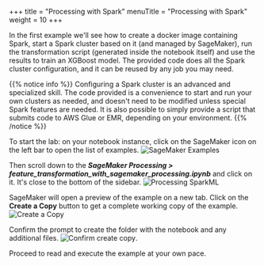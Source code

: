 +++
title = "Processing with Spark"
menuTitle = "Processing with Spark"
weight = 10
+++

In the first example we'll see how to create a docker image containing Spark, start a Spark cluster based on it (and managed by SageMaker), run the transformation script (generated inside the notebook itself) and use the results to train an XGBoost model. The provided code does all the Spark cluster configuration, and it can be reused by any job you may need.

{{% notice info %}}
Configuring a Spark cluster is an advanced and specialized skill. The code provided is a convenience to start and run your own clusters as needed, and doesn't need to be modified unless special Spark features are needed. It is also possible to simply provide a script that submits code to AWS Glue or EMR, depending on your environment.
{{% /notice %}}

To start the lab: on your notebook instance, click on the SageMaker icon on the left bar to open the list of examples. 
![SageMaker Examples](/images/other_topics/sagemaker_examples.png)

Then scroll down to the ***SageMaker Processing > feature_transformation_with_sagemaker_processing.ipynb*** and click on it. It's close to the bottom of the sidebar.
![Processing SparkML](/images/ml_pipelines/processing_sparkml_example.png)

SageMaker will open a preview of the example on a new tab. Click on the **Create a Copy** button to get a complete working copy of the example.
![Create a Copy](/images/other_topics/example_create_copy.png) 

Confirm the prompt to create the folder with the notebook and any additional files.
![Confirm create copy](/images/other_topics/confirm_example_copy.png).

Proceed to read and execute the example at your own pace.